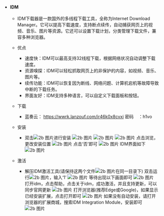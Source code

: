* #### IDM  
    - IDM下载器是一款国外的多线程下载工具，全称为Internet Download Manager。它可以提高下载速度，支持断点续传，自动捕获网页上的视频、音乐、图片等资源。它还可以设置下载计划，分类管理下载文件，兼容多种浏览器。

    - 优点  

        - 速度快：IDM可以最高支持32线程下载，根据网络状况自动调整下载速度。
        - 资源嗅探：IDM可以轻松抓取网页上的非保护的内容，如视频、音乐、图片等。
        - 续传功能：IDM可以恢复因为断线、网络问题、计算机宕机等故障导致中断的下载任务。
        - 界面友好：IDM支持多种语言，可以自定义下载面板和按钮。

    - 下载

        - 蓝奏云： <https://wwrk.lanzouf.com/ir46k0x8cvxi>
        密码&nbsp;&nbsp;&nbsp;&nbsp;：h1vo

    - 安装

        - 双击![2b 图片](/tools/idm-img/8.png)进行安装
        ![2b 图片](/tools/idm-img/2.png)
        ![2b 图片](/tools/idm-img/3.png)
        ![2b 图片](/tools/idm-img/4.png)
        点击浏览，更改安装位置
        ![2b 图片](/tools/idm-img/5.png)
        点击‘否’即可
        ![2b 图片](/tools/idm-img/6.png)
        IDM界面如下
        ![2b 图片](/tools/idm-img/9.png)

    - 激活  

        - 解压IDM激活工具(请保持这两个文件![2b 图片](/tools/idm-img/7.png)在同一目录下)
        双击运行![2b 图片](/tools/idm-img/10.png)，输入‘1’
        ![2b 图片](/tools/idm-img/11.png)
        等待出现以下画面即可
        ![2b 图片](/tools/idm-img/12.png)
        打开idm，点击帮助，点击关于idm，成功激活，并且支持更新，可以同步官网更新
        ![2b 图片](/tools/idm-img/13.png)
        打开浏览器(推荐Edge或Google)，如果显示已经安装扩展，点击打开即可
        ![2b 图片](/tools/idm-img/14.png)
        如果没有自动安装，请打开浏览器的扩展商城，搜索IDM Integration Module，安装即可
        ![2b 图片](/tools/idm-img/15.png)
